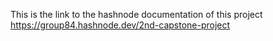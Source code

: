 This is the link to the hashnode documentation of this project
https://group84.hashnode.dev/2nd-capstone-project
